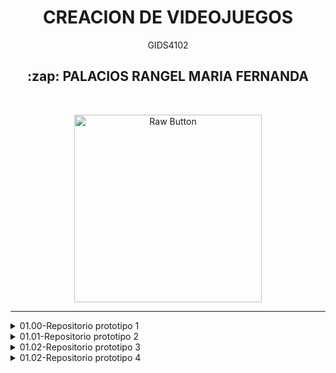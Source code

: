 <h1 align="center">CREACION DE VIDEOJUEGOS</h1>
<p align="center"> GIDS4102 </p>

<h2 align="center"> :zap: PALACIOS RANGEL MARIA FERNANDA </h2>
<br>
<p align="center">
    <img src="https://png.pngtree.com/png-clipart/20210311/original/pngtree-handheld-video-game-controller-clip-art-png-image_6027741.jpg" alt="Raw Button" width="300">
</p>

----
</details><details> <summary>01.00-Repositorio prototipo 1</summary>

### [Prototipo 1](https://github.com/CreacionDevVideojuegosGIDS4102/Prototipo1.git)

</details><details> <summary>01.01-Repositorio prototipo 2</summary>

### [Prototipo 2](https://github.com/CreacionDevVideojuegosGIDS4102/Prototipo2.git)

</details><details> <summary>01.02-Repositorio prototipo 3</summary>

### [Prototipo 3](https://github.com/CreacionDevVideojuegosGIDS4102/Prototipo3.git)

</details><details> <summary>01.02-Repositorio prototipo 4</summary>

### [Prototipo 3](https://github.com/CreacionDevVideojuegosGIDS4102/Prototipo4.git)


----

